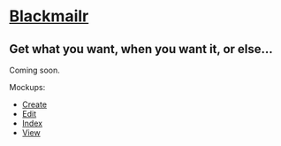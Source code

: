 [Blackmailr](http://blackmailr.herokuapp.com/)
==========
Get what you want, when you want it, or else...
----------
Coming soon.

Mockups:

* [Create](http://blackmailr.herokuapp.com/assets/mockups/create.png)
* [Edit](http://blackmailr.herokuapp.com/assets/mockups/edit.png)
* [Index](http://blackmailr.herokuapp.com/assets/mockups/index.png)
* [View](http://blackmailr.herokuapp.com/assets/mockups/view.png)
